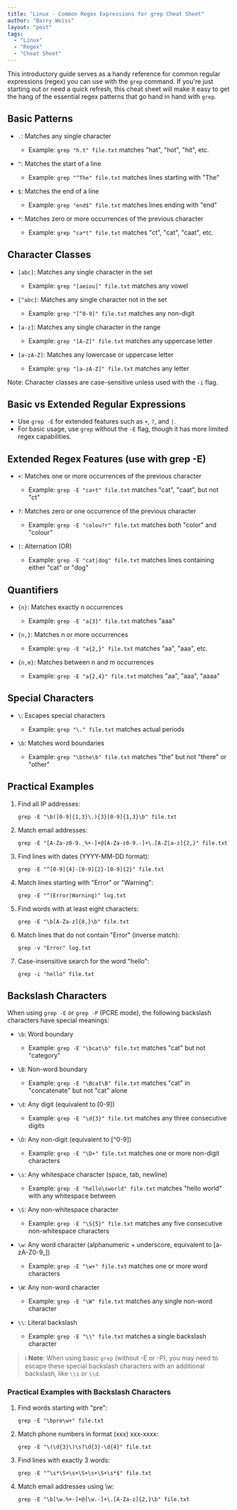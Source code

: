 ```yaml
---
title: "Linux - Common Regex Expressions for grep Cheat Sheet"
author: "Barry Weiss"
layout: "post"
tags:
  - "Linux"
  - "Regex"
  - "Cheat Sheet"
---
```


This introductory guide serves as a handy reference for common regular expressions (regex) you can use with the `grep` command. If you're just starting out or need a quick refresh, this cheat sheet will make it easy to get the hang of the essential regex patterns that go hand in hand with `grep`.

## Basic Patterns
- `.`: Matches any single character
  - Example: `grep "h.t" file.txt` matches "hat", "hot", "hit", etc.

- `^`: Matches the start of a line
  - Example: `grep "^The" file.txt` matches lines starting with "The"

- `$`: Matches the end of a line
  - Example: `grep "end$" file.txt` matches lines ending with "end"

- `*`: Matches zero or more occurrences of the previous character
  - Example: `grep "ca*t" file.txt` matches "ct", "cat", "caat", etc.

## Character Classes
- `[abc]`: Matches any single character in the set
  - Example: `grep "[aeiou]" file.txt` matches any vowel

- `[^abc]`: Matches any single character not in the set
  - Example: `grep "[^0-9]" file.txt` matches any non-digit

- `[a-z]`: Matches any single character in the range
  - Example: `grep "[A-Z]" file.txt` matches any uppercase letter

- `[a-zA-Z]`: Matches any lowercase or uppercase letter
  - Example: `grep "[a-zA-Z]" file.txt` matches any letter

Note: Character classes are case-sensitive unless used with the `-i` flag.

## Basic vs Extended Regular Expressions
- Use `grep -E` for extended features such as `+`, `?`, and `|`.
- For basic usage, use `grep` without the `-E` flag, though it has more limited regex capabilities.

## Extended Regex Features (use with grep -E)
- `+`: Matches one or more occurrences of the previous character
  - Example: `grep -E "ca+t" file.txt` matches "cat", "caat", but not "ct"

- `?`: Matches zero or one occurrence of the previous character
  - Example: `grep -E "colou?r" file.txt` matches both "color" and "colour"

- `|`: Alternation (OR)
  - Example: `grep -E "cat|dog" file.txt` matches lines containing either "cat" or "dog"

## Quantifiers
- `{n}`: Matches exactly n occurrences
  - Example: `grep -E "a{3}" file.txt` matches "aaa"

- `{n,}`: Matches n or more occurrences
  - Example: `grep -E "a{2,}" file.txt` matches "aa", "aaa", etc.

- `{n,m}`: Matches between n and m occurrences
  - Example: `grep -E "a{2,4}" file.txt` matches "aa", "aaa", "aaaa"

## Special Characters
- `\`: Escapes special characters
  - Example: `grep "\." file.txt` matches actual periods

- `\b`: Matches word boundaries
  - Example: `grep "\bthe\b" file.txt` matches "the" but not "there" or "other"

## Practical Examples
1. Find all IP addresses:
   ```
   grep -E "\b([0-9]{1,3}\.){3}[0-9]{1,3}\b" file.txt
   ```

2. Match email addresses:
   ```
   grep -E "[A-Za-z0-9._%+-]+@[A-Za-z0-9.-]+\.[A-Z|a-z]{2,}" file.txt
   ```

3. Find lines with dates (YYYY-MM-DD format):
   ```
   grep -E "^[0-9]{4}-[0-9]{2}-[0-9]{2}" file.txt
   ```

4. Match lines starting with "Error" or "Warning":
   ```
   grep -E "^(Error|Warning)" log.txt
   ```

5. Find words with at least eight characters:
   ```
   grep -E "\b[A-Za-z]{8,}\b" file.txt
   ```

6. Match lines that do not contain "Error" (inverse match):
   ```
   grep -v "Error" log.txt
   ```

7. Case-insensitive search for the word "hello":
   ```
   grep -i "hello" file.txt
   ```

## Backslash Characters
When using `grep -E` or `grep -P` (PCRE mode), the following backslash characters have special meanings:

- `\b`: Word boundary
  - Example: `grep -E "\bcat\b" file.txt` matches "cat" but not "category"

- `\B`: Non-word boundary
  - Example: `grep -E "\Bcat\B" file.txt` matches "cat" in "concatenate" but not "cat" alone

- `\d`: Any digit (equivalent to [0-9])
  - Example: `grep -E "\d{3}" file.txt` matches any three consecutive digits

- `\D`: Any non-digit (equivalent to [^0-9])
  - Example: `grep -E "\D+" file.txt` matches one or more non-digit characters

- `\s`: Any whitespace character (space, tab, newline)
  - Example: `grep -E "hello\sworld" file.txt` matches "hello world" with any whitespace between

- `\S`: Any non-whitespace character
  - Example: `grep -E "\S{5}" file.txt` matches any five consecutive non-whitespace characters

- `\w`: Any word character (alphanumeric + underscore, equivalent to [a-zA-Z0-9_])
  - Example: `grep -E "\w+" file.txt` matches one or more word characters

- `\W`: Any non-word character
  - Example: `grep -E "\W" file.txt` matches any single non-word character

- `\\`: Literal backslash
  - Example: `grep -E "\\" file.txt` matches a single backslash character

> ℹ️ **Note**: When using basic `grep` (without -E or -P), you may need to escape these special backslash characters with an additional backslash, like `\\s` or `\\d`.

### Practical Examples with Backslash Characters
1. Find words starting with "pre":
   ```
   grep -E "\bpre\w+" file.txt
   ```

2. Match phone numbers in format (xxx) xxx-xxxx:
   ```
   grep -E "\(\d{3}\)\s?\d{3}-\d{4}" file.txt
   ```

3. Find lines with exactly 3 words:
   ```
   grep -E "^\s*\S+\s+\S+\s+\S+\s*$" file.txt
   ```

4. Match email addresses using \w:
   ```
   grep -E "\b[\w.%+-]+@[\w.-]+\.[A-Za-z]{2,}\b" file.txt
   ```
